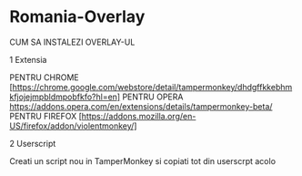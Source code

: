 # Romania-Overlay
CUM SA INSTALEZI OVERLAY-UL

1 Extensia

PENTRU CHROME [https://chrome.google.com/webstore/detail/tampermonkey/dhdgffkkebhmkfjojejmpbldmpobfkfo?hl=en]
PENTRU OPERA https://addons.opera.com/en/extensions/details/tampermonkey-beta/
PENTRU FIREFOX [https://addons.mozilla.org/en-US/firefox/addon/violentmonkey/]


2 Userscript

Creati un script nou in TamperMonkey si copiati tot din userscrpt acolo
